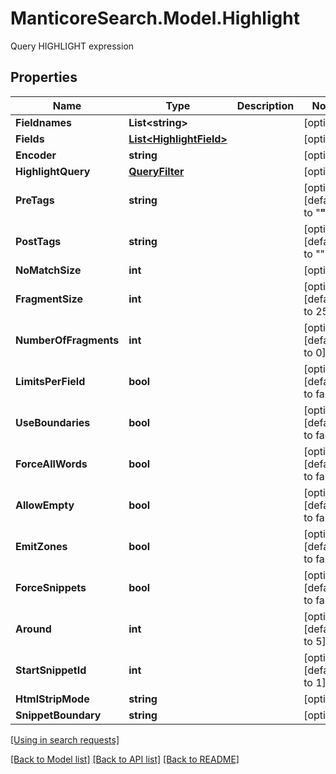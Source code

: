 # ManticoreSearch.Model.Highlight
Query HIGHLIGHT expression

## Properties

Name | Type | Description | Notes
------------ | ------------- | ------------- | -------------
**Fieldnames** | **List&lt;string&gt;** |  | [optional] 
**Fields** | [**List&lt;HighlightField&gt;**](HighlightField.md) |  | [optional] 
**Encoder** | **string** |  | [optional] 
**HighlightQuery** | [**QueryFilter**](QueryFilter.md) |  | [optional] 
**PreTags** | **string** |  | [optional] [default to "<strong>"]
**PostTags** | **string** |  | [optional] [default to "</strong>"]
**NoMatchSize** | **int** |  | [optional] 
**FragmentSize** | **int** |  | [optional] [default to 256]
**NumberOfFragments** | **int** |  | [optional] [default to 0]
**LimitsPerField** | **bool** |  | [optional] [default to false]
**UseBoundaries** | **bool** |  | [optional] [default to false]
**ForceAllWords** | **bool** |  | [optional] [default to false]
**AllowEmpty** | **bool** |  | [optional] [default to false]
**EmitZones** | **bool** |  | [optional] [default to false]
**ForceSnippets** | **bool** |  | [optional] [default to false]
**Around** | **int** |  | [optional] [default to 5]
**StartSnippetId** | **int** |  | [optional] [default to 1]
**HtmlStripMode** | **string** |  | [optional] 
**SnippetBoundary** | **string** |  | [optional] 

[[Using in search requests]](SearchApi.md#Highlight)


[[Back to Model list]](../README.md#documentation-for-models) [[Back to API list]](../README.md#documentation-for-api-endpoints) [[Back to README]](../README.md)

